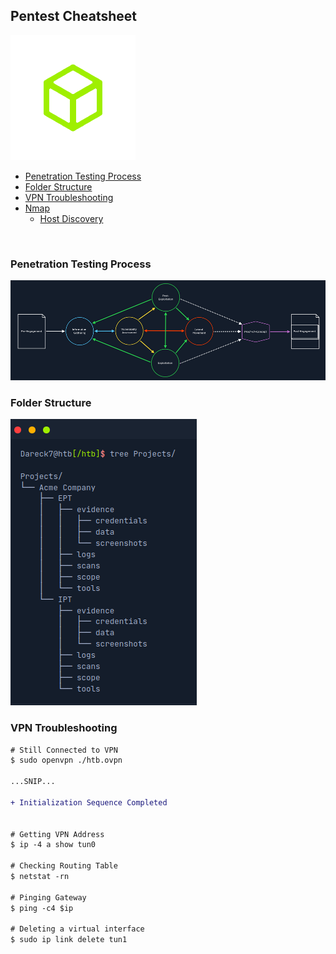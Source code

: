 ## Pentest Cheatsheet

<img src="img/htb2.png">

- [Penetration Testing Process](#penetration-testing-process)
- [Folder Structure](#folder-structure)
- [VPN Troubleshooting](#vpn-troubleshooting)
- [Nmap](#nmap)
  - [Host Discovery](#host-discovery)

<br>

### Penetration Testing Process

<img src="img/penetration_testing_process.png">

### Folder Structure

<img src="img/folder_structure.png">

### VPN Troubleshooting
```diff
# Still Connected to VPN 
$ sudo openvpn ./htb.ovpn  

...SNIP...  

+ Initialization Sequence Completed  


# Getting VPN Address 
$ ip -4 a show tun0  

# Checking Routing Table 
$ netstat -rn

# Pinging Gateway 
$ ping -c4 $ip  

# Deleting a virtual interface 
$ sudo ip link delete tun1
```
